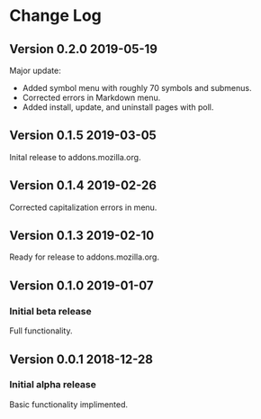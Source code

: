 # Change Log 
## Version 0.2.0 2019-05-19
Major update:
- Added symbol menu with roughly 70 symbols and submenus.
- Corrected errors in Markdown menu.
- Added install, update, and uninstall pages with poll.

## Version 0.1.5 2019-03-05
Inital release to addons.mozilla.org.

## Version 0.1.4 2019-02-26
Corrected capitalization errors in menu.

## Version 0.1.3 2019-02-10
Ready for release to addons.mozilla.org.

## Version 0.1.0 2019-01-07
### Initial beta release
Full functionality.

## Version 0.0.1 2018-12-28
### Initial alpha release
Basic functionality implimented.
